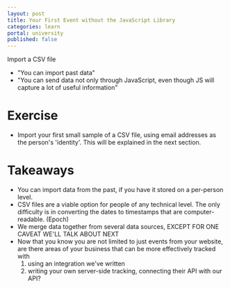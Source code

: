 ```yaml
---
layout: post
title: Your First Event without the JavaScript Library
categories: learn
portal: university
published: false
---
```

Import a CSV file

* "You can import past data"
* "You can send data not only through JavaScript, even though JS will capture a lot of useful information"

# Exercise

* Import your first small sample of a CSV file, using email addresses as the person's 'identity'. This will be explained in the next section.

# Takeaways

* You can import data from the past, if you have it stored on a per-person level.
* CSV files are a viable option for people of any technical level. The only difficulty is in converting the dates to timestamps that are computer-readable. (Epoch)
* We merge data together from several data sources, EXCEPT FOR ONE CAVEAT WE'LL TALK ABOUT NEXT
* Now that you know you are not limited to just events from your website, are there areas of your business that can be more effectively tracked with 
  1. using an integration we've written
  2. writing your own server-side tracking, connecting their API with our API?

[epoch-convert]: http://www.epochconverter.com/epoch/batch-convert.php

